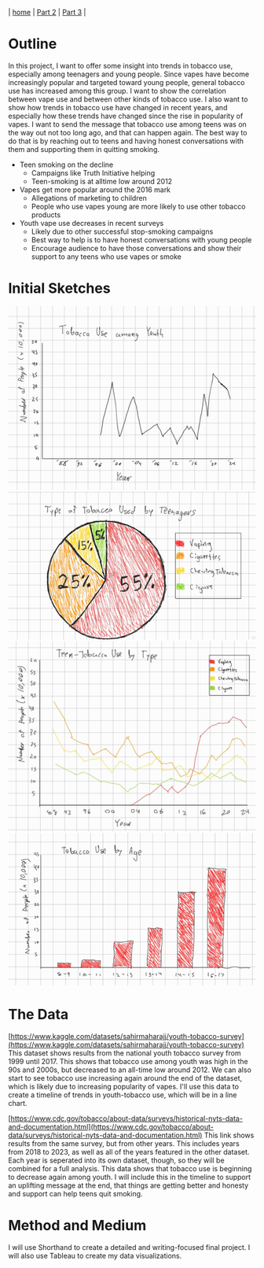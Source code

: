 | [home](/README.md) | [Part 2](/final_project_part2_BenjaminFarrah.md) | [Part 3](/final_project_part3_BenjaminFarrah.md) | 

# Outline
In this project, I want to offer some insight into trends in tobacco use, especially among teenagers and young people. Since vapes have become increasingly popular and targeted toward young people, general tobacco use has increased among this group. I want to show the correlation between vape use and between other kinds of tobacco use. I also want to show how trends in tobacco use have changed in recent years, and especially how these trends have changed since the rise in popularity of vapes. I want to send the message that tobacco use among teens was on the way out not too long ago, and that can happen again. The best way to do that is by reaching out to teens and having honest conversations with them and supporting them in quitting smoking.

- Teen smoking on the decline
  - Campaigns like Truth Initiative helping
  - Teen-smoking is at alltime low around 2012
- Vapes get more popular around the 2016 mark
  - Allegations of marketing to children
  - People who use vapes young are more likely to use other tobacco products
- Youth vape use decreases in recent surveys
  - Likely due to other successful stop-smoking campaigns
  - Best way to help is to have honest conversations with young people
  - Encourage audience to have those conversations and show their support to any teens who use vapes or smoke

# Initial Sketches
![tobaccoGraph1](images/tobaccoGraph5.jpg)
![tobaccoGraph2](images/tobaccoGraph2.png)
![tobaccoGraph3](images/tobaccoGraph6.jpg)
![tobaccoGraph4](images/tobaccoGraph4.png)

# The Data
[https://www.kaggle.com/datasets/sahirmaharajj/youth-tobacco-survey](https://www.kaggle.com/datasets/sahirmaharajj/youth-tobacco-survey)
This dataset shows results from the national youth tobacco survey from 1999 until 2017. This shows that tobacco use among youth was high in the 90s and 2000s, but decreased to an all-time low around 2012. We can also start to see tobacco use increasing again around the end of the dataset, which is likely due to increasing popularity of vapes. I'll use this data to create a timeline of trends in youth-tobacco use, which will be in a line chart.

[https://www.cdc.gov/tobacco/about-data/surveys/historical-nyts-data-and-documentation.html](https://www.cdc.gov/tobacco/about-data/surveys/historical-nyts-data-and-documentation.html)
This link shows results from the same survey, but from other years. This includes years from 2018 to 2023, as well as all of the years featured in the other dataset. Each year is seperated into its own dataset, though, so they will be combined for a full analysis. This data shows that tobacco use is beginning to decrease again among youth. I will include this in the timeline to support an uplifting message at the end, that things are getting better and honesty and support can help teens quit smoking.

# Method and Medium
I will use Shorthand to create a detailed and writing-focused final project. I will also use Tableau to create my data visualizations.
